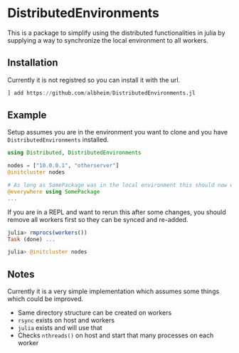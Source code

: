 # DistributedEnvironments

This is a package to simplify using the distributed functionalities in julia by supplying a
way to synchronize the local environment to all workers.

## Installation

Currently it is not registred so you can install it with the url.
```julia
] add https://github.com/albheim/DistributedEnvironments.jl
```

## Example

Setup assumes you are in the environment you want to clone and you have `DistributedEnvironments` installed.

```julia
using Distributed, DistributedEnvironments

nodes = ["10.0.0.1", "otherserver"]
@initcluster nodes

# As long as SomePackage was in the local environment this should now work
@everywhere using SomePackage 
...
```

If you are in a REPL and want to rerun this after some changes, 
you should remove all workers first so they can be synced and re-added.

```julia
julia> rmprocs(workers())
Task (done) ...

julia> @initcluster nodes 
```

## Notes

Currently it is a very simple implementation which assumes some things which could be improved.
* Same directory structure can be created on workers
* `rsync` exists on host and workers
* `julia` exists and will use that
* Checks `nthreads()` on host and start that many processes on each worker